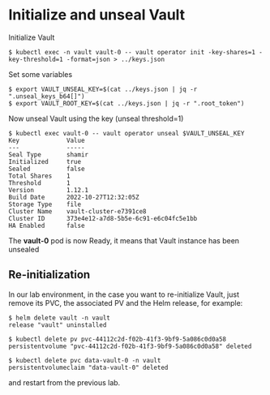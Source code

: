 # Initialize and unseal Vault

Initialize Vault

```console
$ kubectl exec -n vault vault-0 -- vault operator init -key-shares=1 -key-threshold=1 -format=json > ../keys.json             
```

Set some variables

```console
$ export VAULT_UNSEAL_KEY=$(cat ../keys.json | jq -r ".unseal_keys_b64[]")
$ export VAULT_ROOT_KEY=$(cat ../keys.json | jq -r ".root_token")
```

Now unseal Vault using the key (unseal threshold=1)

```console
$ kubectl exec vault-0 -- vault operator unseal $VAULT_UNSEAL_KEY
Key             Value
---             -----
Seal Type       shamir
Initialized     true
Sealed          false
Total Shares    1
Threshold       1
Version         1.12.1
Build Date      2022-10-27T12:32:05Z
Storage Type    file
Cluster Name    vault-cluster-e7391ce8
Cluster ID      373e4e12-a7d8-5b5e-6c91-e6c04fc5e1bb
HA Enabled      false
```

The **vault-0** pod is now Ready, it means that Vault instance has been unsealed


## Re-initialization

In our lab environment, in the case you want to re-initialize Vault, just remove its PVC, the associated PV and the Helm release, for example:

```console
$ helm delete vault -n vault
release "vault" uninstalled
```

```console
$ kubectl delete pv pvc-44112c2d-f02b-41f3-9bf9-5a086c0d0a58
persistentvolume "pvc-44112c2d-f02b-41f3-9bf9-5a086c0d0a58" deleted
```

```console
$ kubectl delete pvc data-vault-0 -n vault                                                                                 
persistentvolumeclaim "data-vault-0" deleted
````

and restart from the previous lab.